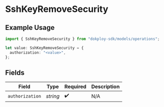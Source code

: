 # SshKeyRemoveSecurity

## Example Usage

```typescript
import { SshKeyRemoveSecurity } from "dokploy-sdk/models/operations";

let value: SshKeyRemoveSecurity = {
  authorization: "<value>",
};
```

## Fields

| Field              | Type               | Required           | Description        |
| ------------------ | ------------------ | ------------------ | ------------------ |
| `authorization`    | *string*           | :heavy_check_mark: | N/A                |